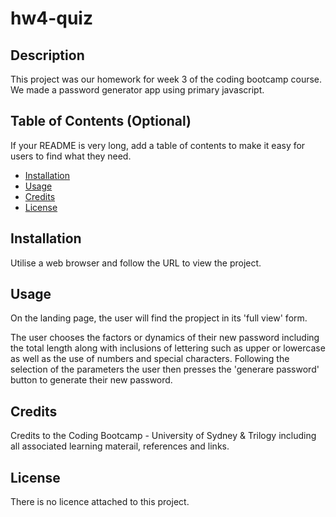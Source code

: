 # hw4-quiz

## Description 

This project was our homework for week 3 of the coding bootcamp course. We made a password generator app using primary javascript. 



## Table of Contents (Optional)

If your README is very long, add a table of contents to make it easy for users to find what they need.

* [Installation](#installation)
* [Usage](#usage)
* [Credits](#credits)
* [License](#license)


## Installation

Utilise a web browser and follow the URL to view the project.


## Usage 

On the landing page, the user will find the propject in its 'full view' form.

The user chooses the factors or dynamics of their new password including the total length along with inclusions of lettering such as upper or lowercase as well as the use of numbers and special characters. Following the selection of the parameters the user then presses the 'generare password' button to generate their new password. 


## Credits

Credits to the Coding Bootcamp - University of Sydney & Trilogy including all associated learning materail, references and links. 

## License

There is no licence attached to this project. 